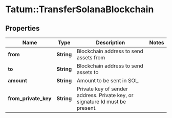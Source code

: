 # Tatum::TransferSolanaBlockchain

## Properties
Name | Type | Description | Notes
------------ | ------------- | ------------- | -------------
**from** | **String** | Blockchain address to send assets from | 
**to** | **String** | Blockchain address to send assets to | 
**amount** | **String** | Amount to be sent in SOL. | 
**from_private_key** | **String** | Private key of sender address. Private key, or signature Id must be present. | 

